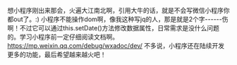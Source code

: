 想小程序刚出来那会，火遍大江南北啊，引用大牛的话，就是不会写微信小程序你都out了。:)
小程序不能操作dom啊，像我这种写jq的人，那是就是2个字------伤啊！不过它可以通过this.setDate()方法修改数据属性，日常需求是没什么问题的。学习小程序前一定仔细阅读文档啊。
https://mp.weixin.qq.com/debug/wxadoc/dev/
不多说，小程序还在陆续开发更多的功能，最后希望越来越火吧！
